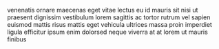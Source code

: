 venenatis ornare maecenas eget vitae lectus eu id mauris sit nisi ut praesent
dignissim vestibulum lorem sagittis ac tortor rutrum vel sapien euismod mattis
risus mattis eget vehicula ultrices massa proin imperdiet ligula efficitur
ipsum enim dolorsed neque viverra at at lorem ut mauris finibus